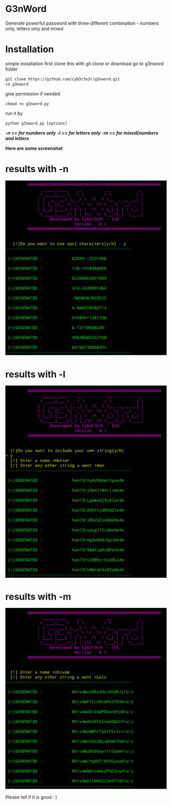 # G3nWord
Generate  powerful password with three different combination - numbers only, letters only and mixed 
# Installation
simple installation
first clone this with git clone or download
go to g3nword folder
```
git clone https://github.com/cyb3r3x3r/g3nword.git
cd g3nword
```
give permission if needed
```
chmod +x g3nword.py
```
run it by
```
python g3nword.py [options]
```
***-n  ==     for numbers only***
***-l  ==     for letters only***
***-m  ==     for mixed(numbers and letters***

**Here are some screenshot**
# results with -n
![](https://raw.githubusercontent.com/Cyb3r3x3r/G3nWord/master/Screenshot_2018-03-29-21-23-21.png)


# results with -l
![](https://raw.githubusercontent.com/Cyb3r3x3r/G3nWord/master/Screenshot_2018-03-29-21-23-59.png)


# results with -m
![](https://raw.githubusercontent.com/Cyb3r3x3r/G3nWord/master/Screenshot_2018-03-29-21-18-25.png)

Please tell if it is good : )
